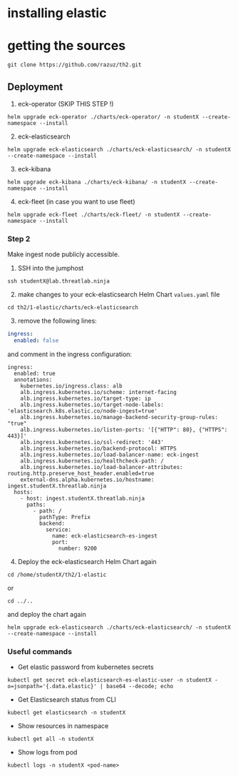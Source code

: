 # installing elastic

# getting the sources

```shell
git clone https://github.com/razuz/th2.git
```

## Deployment

1. eck-operator (SKIP THIS STEP !)

```shell
helm upgrade eck-operator ./charts/eck-operator/ -n studentX --create-namespace --install
```

2. eck-elasticsearch

```shell
helm upgrade eck-elasticsearch ./charts/eck-elasticsearch/ -n studentX --create-namespace --install
```

3. eck-kibana

```shell
helm upgrade eck-kibana ./charts/eck-kibana/ -n studentX --create-namespace --install
```

4. eck-fleet (in case you want to use fleet)

```shell
helm upgrade eck-fleet ./charts/eck-fleet/ -n studentX --create-namespace --install
```

### Step 2

Make ingest node publicly accessible.

1. SSH into the jumphost
```shell
ssh studentX@lab.threatlab.ninja
```
2. make changes to your eck-elasticsearch Helm Chart `values.yaml` file
```shell
cd th2/1-elastic/charts/eck-elasticsearch
```
3. remove the following lines:
```yaml
ingress:
  enabled: false
```
and comment in the ingress configuration:
```shell
ingress:
  enabled: true
  annotations:
    kubernetes.io/ingress.class: alb
    alb.ingress.kubernetes.io/scheme: internet-facing
    alb.ingress.kubernetes.io/target-type: ip
    alb.ingress.kubernetes.io/target-node-labels: 'elasticsearch.k8s.elastic.co/node-ingest=true'
    alb.ingress.kubernetes.io/manage-backend-security-group-rules: "true"
    alb.ingress.kubernetes.io/listen-ports: '[{"HTTP": 80}, {"HTTPS": 443}]'
    alb.ingress.kubernetes.io/ssl-redirect: '443'
    alb.ingress.kubernetes.io/backend-protocol: HTTPS
    alb.ingress.kubernetes.io/load-balancer-name: eck-ingest
    alb.ingress.kubernetes.io/healthcheck-path: /
    alb.ingress.kubernetes.io/load-balancer-attributes: routing.http.preserve_host_header.enabled=true
    external-dns.alpha.kubernetes.io/hostname: ingest.studentX.threatlab.ninja
  hosts:
    - host: ingest.studentX.threatlab.ninja
      paths:
        - path: /
          pathType: Prefix
          backend:
            service:
              name: eck-elasticsearch-es-ingest
              port:
                number: 9200
```
4. Deploy the eck-elasticsearch Helm Chart again
```shell
cd /home/studentX/th2/1-elastic
```
or
```shell
cd ../..
```
and deploy the chart again
```shell
helm upgrade eck-elasticsearch ./charts/eck-elasticsearch/ -n studentX --create-namespace --install
```

### Useful commands

* Get elastic password from kubernetes secrets
```
kubectl get secret eck-elasticsearch-es-elastic-user -n studentX -o=jsonpath='{.data.elastic}' | base64 --decode; echo
```
* Get Elasticsearch status from CLI
```shell
kubectl get elasticsearch -n studentX
```
* Show resources in namespace
```shell
kubectl get all -n studentX
```
* Show logs from pod
```shell
kubectl logs -n studentX <pod-name>
```
